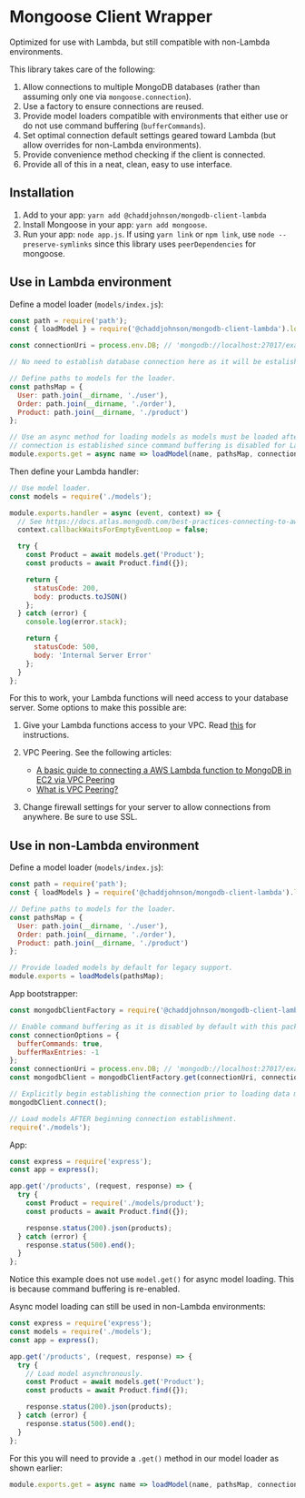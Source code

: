 # Mongoose Client Wrapper

Optimized for use with Lambda, but still compatible with non-Lambda environments.

This library takes care of the following:

1. Allow connections to multiple MongoDB databases (rather than assuming only one via `mongoose.connection`).
1. Use a factory to ensure connections are reused.
1. Provide model loaders compatible with environments that either use or do not use command buffering (`bufferCommands`).
1. Set optimal connection default settings geared toward Lambda (but allow overrides for non-Lambda environments).
1. Provide convenience method checking if the client is connected.
1. Provide all of this in a neat, clean, easy to use interface.

## Installation

1. Add to your app: `yarn add @chaddjohnson/mongodb-client-lambda`
1. Install Mongoose in your app: `yarn add mongoose`.
1. Run your app: `node app.js`. If using `yarn link` or `npm link`, use `node --preserve-symlinks` since this library uses `peerDependencies` for mongoose.

## Use in Lambda environment

Define a model loader (`models/index.js`):

```javascript
const path = require('path');
const { loadModel } = require('@chaddjohnson/mongodb-client-lambda').loader;

const connectionUri = process.env.DB; // 'mongodb://localhost:27017/example-db'

// No need to establish database connection here as it will be estalished when `loadModel()` is called the first time.

// Define paths to models for the loader.
const pathsMap = {
  User: path.join(__dirname, './user'),
  Order: path.join(__dirname, './order'),
  Product: path.join(__dirname, './product')
};

// Use an async method for loading models as models must be loaded after the database
// connection is established since command buffering is disabled for Lambda environments.
module.exports.get = async name => loadModel(name, pathsMap, connectionUri);
```

Then define your Lambda handler:

```javascript
// Use model loader.
const models = require('./models');

module.exports.handler = async (event, context) => {
  // See https://docs.atlas.mongodb.com/best-practices-connecting-to-aws-lambda/
  context.callbackWaitsForEmptyEventLoop = false;

  try {
    const Product = await models.get('Product');
    const products = await Product.find({});

    return {
      statusCode: 200,
      body: products.toJSON()
    };
  } catch (error) {
    console.log(error.stack);

    return {
      statusCode: 500,
      body: 'Internal Server Error'
    };
  }
};
```

For this to work, your Lambda functions will need access to your database server. Some options to make this possible are:

1. Give your Lambda functions access to your VPC. Read [this](https://gist.github.com/reggi/dc5f2620b7b4f515e68e46255ac042a7) for instructions.
1. VPC Peering. See the following articles:

   - [A basic guide to connecting a AWS Lambda function to MongoDB in EC2 via VPC Peering](https://medium.com/@kavitanambissan/a-basic-guide-to-connecting-a-aws-lambda-function-to-mongodb-in-ec2-via-vpc-peering-7a644e8c5f35)
   - [What is VPC Peering?](https://docs.aws.amazon.com/vpc/latest/peering/what-is-vpc-peering.html)

1. Change firewall settings for your server to allow connections from anywhere. Be sure to use SSL.

## Use in non-Lambda environment

Define a model loader (`models/index.js`):

```javascript
const path = require('path');
const { loadModels } = require('@chaddjohnson/mongodb-client-lambda').loader;

// Define paths to models for the loader.
const pathsMap = {
  User: path.join(__dirname, './user'),
  Order: path.join(__dirname, './order'),
  Product: path.join(__dirname, './product')
};

// Provide loaded models by default for legacy support.
module.exports = loadModels(pathsMap);
```

App bootstrapper:

```javascript
const mongodbClientFactory = require('@chaddjohnson/mongodb-client-lambda').factory;

// Enable command buffering as it is disabled by default with this package.
const connectionOptions = {
  bufferCommands: true,
  bufferMaxEntries: -1
};
const connectionUri = process.env.DB; // 'mongodb://localhost:27017/example-db'
const mongodbClient = mongodbClientFactory.get(connectionUri, connectionOptions);

// Explicitly begin establishing the connection prior to loading data models.
mongodbClient.connect();

// Load models AFTER beginning connection establishment.
require('./models');
```

App:

```javascript
const express = require('express');
const app = express();

app.get('/products', (request, response) => {
  try {
    const Product = require('./models/product');
    const products = await Product.find({});

    response.status(200).json(products);
  } catch (error) {
    response.status(500).end();
  }
};
```

Notice this example does not use `model.get()` for async model loading. This is because command buffering is re-enabled.

Async model loading can still be used in non-Lambda environments:

```javascript
const express = require('express');
const models = require('./models');
const app = express();

app.get('/products', (request, response) => {
  try {
    // Load model asynchronously.
    const Product = await models.get('Product');
    const products = await Product.find({});

    response.status(200).json(products);
  } catch (error) {
    response.status(500).end();
  }
};
```

For this you will need to provide a `.get()` method in our model loader as shown earlier:

```javascript
module.exports.get = async name => loadModel(name, pathsMap, connectionUri);
```
